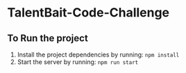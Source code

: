 # TalentBait-Code-Challenge

## To Run the project

1. Install the project dependencies by running: `npm install`
2. Start the server by running: `npm run start`
